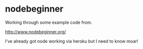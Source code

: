 nodebeginner
============

Working through some example code from.

http://www.nodebeginner.org/

I've already got node working via heroku but I need to know moar!
